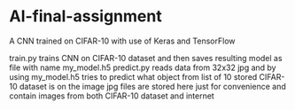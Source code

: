 # AI-final-assignment
A CNN trained on CIFAR-10 with use of Keras and TensorFlow

train.py trains CNN on CIFAR-10 dataset and then saves resulting model as file with name my_model.h5
predict.py reads data from 32x32 jpg and by using my_model.h5 tries to predict what object from list of 10 stored CIFAR-10 dataset is on the image
jpg files are stored here just for convenience and contain images from both CIFAR-10 dataset and internet
